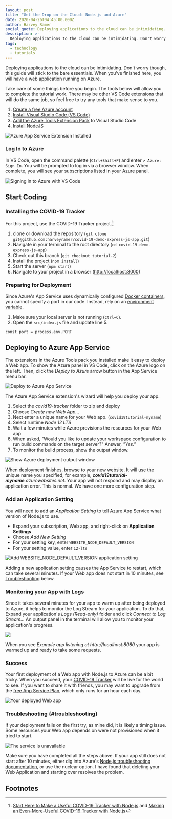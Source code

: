 ```yaml
---
layout: post
title: "Get the Drop on the Cloud: Node.js and Azure"
date: 2020-04-26T04:45:00.000Z
author: Harvey Ramer
social_quote: Deploying applications to the cloud can be intimidating. Don't worry though, this guide will stick to the bare essentials. When you've finished here, you will have a web application running on Azure.
description: >-
  Deploying applications to the cloud can be intimidating. Don't worry though, this guide will stick to the bare essentials. When you've finished here, you will have a web application running on Azure.
tags:
  - technology
  - tutorials
---
```


Deploying applications to the cloud can be intimidating. Don't worry though, this guide will stick to the bare essentials. When you've finished here, you will have a web application running on Azure.

Take care of some things before you begin. The tools below will allow you to complete the tutorial work. There may be other VS Code extensions that will do the same job, so feel free to try any tools that make sense to you.

1. [Create a free Azure account](https://azure.microsoft.com/en-us/free/)
2. [Install Visual Studio Code (VS Code)](https://code.visualstudio.com/docs/setup/setup-overview)
3. [Add the Azure Tools Extension Pack](https://marketplace.visualstudio.com/items?itemName=ms-vscode.vscode-node-azure-pack) to Visual Studio Code
4. [Install NodeJS](https://www.harveyramer.com/article/2020-04-08-configure-a-nodejs-development-environment-on-windows-10/)

![Azure App Service Extension Installed](https://www.harveyramer.com/img/installed-azure-tools.png "Azure App Service Extension Installed")

### Log In to Azure

In VS Code, open the command palette (`Ctrl+Shift+P`) and enter `> Azure: Sign In`. You will be prompted to log in via a browser window. When complete, you will see your subscriptions listed in your Azure panel.

![Signing in to Azure with VS Code](https://www.harveyramer.com/img/log-in-to-azure-vscode.png "Signing in to Azure with VS Code")

## Start Coding

### Installing the COVID-19 Tracker

For this project, use the COVID-19 Tracker project.[^1]

1. clone or download the repository (`git clone git@github.com:harveyramer/covid-19-demo-express-js-app.git`)
2. Navigate in your terminal to the root directory (`cd covid-19-demo-express-js-app`)
3. Check out this branch (`git checkout tutorial-2`)
4. Install the project (`npm install`)
5. Start the server (`npm start`)
6. Navigate to your project in a browser ([http://localhost:3000](http://localhost:3000/))

### Preparing for Deployment

Since Azure's App Service uses dynamically configured [Docker containers](https://docker-curriculum.com/), you cannot specify a port in our code. Instead, rely on an [environment variable](https://medium.com/chingu/an-introduction-to-environment-variables-and-how-to-use-them-f602f66d15fa).

1. Make sure your local server is not running (`Ctrl+C`).
2. Open the `src/index.js` file and update line 5.

```
const port = process.env.PORT
```

## Deploying to Azure App Service

The extensions in the Azure Tools pack you installed make it easy to deploy a Web app. To show the Azure panel in VS Code, click on the Azure logo on the left. Then, click the _Deploy to Azure_ arrow button in the App Service menu bar.

![Deploy to Azure App Service](https://www.harveyramer.com/img/deploy-to-azure.png "Deploy to Azure App Service")

The Azure App Service extension's wizard will help you deploy your app.

1. Select the _covid19-tracker_ folder to zip and deploy
2. Choose _Create new Web App..._
3. Next enter a unique name for your Web app. (`covid19tutorial-myname`)
4. Select runtime _Node 12 LTS_
5. Wait a few minutes while Azure provisions the resources for your Web app
6. When asked, "Would you like to update your workspace configuration to run build commands on the target server?" Answer, _"Yes."_
7. To monitor the build process, show the output window.

![Show Azure deployment output window](https://www.harveyramer.com/img/show-build-output.png "Show Azure deployment output window")

When deployment finishes, browse to your new website. It will use the unique name you specified, for example, _**covid19tutorial-myname**.azurewebsites.net_. Your app will not respond and may display an application error. This is normal. We have one more configuration step.

### Add an Application Setting

You will need to add an _Application Setting_ to tell Azure App Service what version of Node.js to use.

- Expand your subscription, Web app, and right-click on **Application Settings**
- Choose _Add New Setting_
- For your setting key, enter `WEBSITE_NODE_DEFAULT_VERSION`
- For your setting value, enter `12-lts`

![Add WEBSITE_NODE_DEFAULT_VERSION application setting](https://www.harveyramer.com/img/add-application-setting.png "Add WEBSITE_NODE_DEFAULT_VERSION application setting")

Adding a new application setting causes the App Service to restart, which can take several minutes. If your Web app does not start in 10 minutes, see [Troubleshooting](#troubleshooting) below.

### Monitoring your App with Logs

Since it takes several minutes for your app to warm up after being deployed to Azure, it helps to monitor the Log Stream for your application. To do that, Expand your application's _Logs (Read-only)_ folder and click _Connect to Log Stream..._ An output panel in the terminal will allow you to monitor your application's progress.

![](https://www.harveyramer.com/img/monitor-application-logs.png)

When you see _Example app listening at http://localhost:8080_ your app is warmed up and ready to take some requests.

### Success

Your first deployment of a Web app with Node.js to Azure can be a bit tricky. When you succeed, your [COVID-19 Tracker](https://covid19tutorial.azurewebsites.net/) will be live for the world to see. If you want to share it with friends, you may want to upgrade from the [free App Service Plan](https://docs.microsoft.com/en-us/azure/app-service/app-service-plan-manage), which only runs for an hour each day.

![Your deployed Web app](https://www.harveyramer.com/img/your-deployed-web-app.png "Your deployed Web app")

### Troubleshooting {#troubleshooting}

If your deployment fails on the first try, as mine did, it is likely a timing issue. Some resources your Web app depends on were not provisioned when it tried to start.

![The service is unavailable](https://www.harveyramer.com/img/service-unavailable.png "The service is unavailable")

Make sure you have completed all the steps above. If your app still does not start after 10 minutes, either dig into Azure's [Node.js troubleshooting documentation](https://docs.microsoft.com/en-us/azure/app-service/app-service-web-nodejs-best-practices-and-troubleshoot-guide), or use the nuclear option. I have found that deleting your Web Application and starting over resolves the problem.

## Footnotes

[^1]: [Start Here to Make a Useful COVID-19 Tracker with Node.js](https://www.harveyramer.com/article/2020-04-09-start-here-to-make-a-useful-covid-19-tracker-with-node-js/) and [Making an Even-More-Useful COVID-19 Tracker with Node.js](https://www.harveyramer.com/article/2020-04-10-making-an-even-more-useful-covid-19-tracker-with-node-js/)
